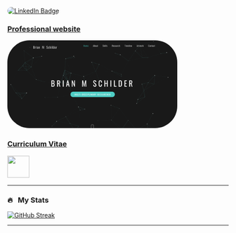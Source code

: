 

<p align="left">
<a href="https://www.linkedin.com/in/brian-schilder"><img style="border-radius: 50px;" src="https://img.shields.io/badge/LinkedIn-blue?style=for-the-badge&logo=linkedin&logoColor=white" alt="LinkedIn Badge"></a>
</p>

### [Professional website](https://bschilder.github.io/BMSchilder)

<a href="https://bschilder.github.io/BMSchilder/"><img style="height: 200px; border-radius: 50px;"  src="https://github.com/bschilder/BMSchilder/raw/master/images/preview_image.png" alt="preview"></a>


### [Curriculum Vitae](https://bschilder.github.io/CV/CV.html)
<a href="https://bschilder.github.io/CV/CV.html"> 
<img src="https://github.com/FortAwesome/Font-Awesome/raw/6.x/svgs/regular/file-lines.svg" width="50" height="50">
</a>

---

### 🔥 &nbsp; My Stats

[![GitHub Streak](http://github-readme-streak-stats.herokuapp.com?user=bschilder&theme=dark&background=000000)](https://git.io/streak-stats)


<!-- [![Top Langs](https://github-readme-stats.vercel.app/api/top-langs/?username=bschilder&layout=compact&theme=vision-friendly-dark)](https://github.com/anuraghazra/github-readme-stats) -->

---
 
